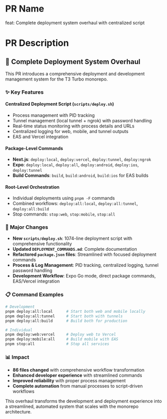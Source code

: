 # PR Name
feat: Complete deployment system overhaul with centralized script

# PR Description

## 🚀 Complete Deployment System Overhaul

This PR introduces a comprehensive deployment and development management system for the T3 Turbo monorepo.

### ✨ Key Features

#### **Centralized Deployment Script (`scripts/deploy.sh`)**
- Process management with PID tracking
- Tunnel management (local tunnel + ngrok) with password handling
- Real-time status monitoring with process details and URLs
- Centralized logging for web, mobile, and tunnel outputs
- EAS and Vercel integration

#### **Package-Level Commands**
- **Next.js**: `deploy:local`, `deploy:vercel`, `deploy:tunnel`, `deploy:ngrok`
- **Expo**: `deploy:local`, `deploy:all`, `deploy:android`, `deploy:ios`, `deploy:tunnel`
- **Build Commands**: `build`, `build:android`, `build:ios` for EAS builds

#### **Root-Level Orchestration**
- Individual deployments using `pnpm -F` commands
- Combined workflows: `deploy:all:local`, `deploy:all:tunnel`, `deploy:all:build`
- Stop commands: `stop:web`, `stop:mobile`, `stop:all`

### 🔄 **Major Changes**

- **New `scripts/deploy.sh`**: 1074-line deployment script with comprehensive functionality
- **Updated `DEPLOYMENT_COMMANDS.md`**: Complete documentation
- **Refactored `package.json` files**: Streamlined with focused deployment commands
- **Process & Log Management**: PID tracking, centralized logging, tunnel password handling
- **Development Workflow**: Expo Go mode, direct package commands, EAS/Vercel integration

### 📋 **Command Examples**

```bash
# Development
pnpm deploy:all:local      # Start both web and mobile locally
pnpm deploy:all:tunnel     # Start both with tunnels
pnpm deploy:all:build      # Build both for production

# Individual
pnpm deploy:web:vercel     # Deploy web to Vercel
pnpm deploy:mobile:all     # Build mobile with EAS
pnpm stop:all              # Stop all services
```

### 📊 **Impact**
- **86 files changed** with comprehensive workflow transformation
- **Enhanced developer experience** with streamlined commands
- **Improved reliability** with proper process management
- **Complete automation** from manual processes to script-driven workflows

This overhaul transforms the development and deployment experience into a streamlined, automated system that scales with the monorepo architecture.